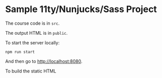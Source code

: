 # Sample 11ty/Nunjucks/Sass Project

The course code is in `src`.

The output HTML is in `public`.

To start the server locally:

    npm run start

And then go to [http://localhost:8080]().

To build the static HTML
